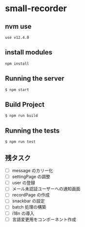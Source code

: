 # small-recorder

## nvm use

```
use v12.4.0
```

## install modules

```
npm install
```

## Running the server

```
$ npm start
```

## Build Project

```
$ npm run build
```

## Running the tests

```
$ npm run test
```

## 残タスク

- [ ] message のカリー化
- [ ] settingPage の調整
- [ ] user の登録
- [ ] メール未認証ユーザーへの通知画面
- [ ] recordPage の作成
- [ ] snackbar の設定
- [ ] batch 処理の構築
- [ ] i18n の導入
- [ ] 言語変更用をコンポーネント作成
